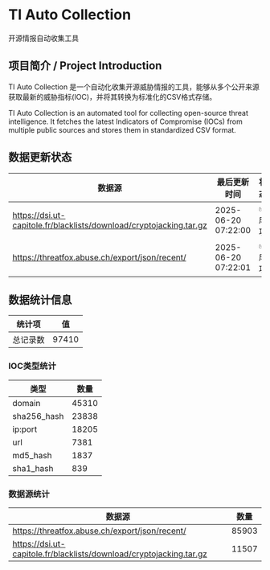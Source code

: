 # TI Auto Collection

 开源情报自动收集工具

## 项目简介 / Project Introduction

TI Auto Collection 是一个自动化收集开源威胁情报的工具，能够从多个公开来源获取最新的威胁指标(IOC)，并将其转换为标准化的CSV格式存储。

TI Auto Collection is an automated tool for collecting open-source threat intelligence. It fetches the latest Indicators of Compromise (IOCs) from multiple public sources and stores them in standardized CSV format.

## 数据更新状态

| 数据源 | 最后更新时间 | 状态 |
|--------|------------|------|
| https://dsi.ut-capitole.fr/blacklists/download/cryptojacking.tar.gz | 2025-06-20 07:22:00 | ✅ 成功 |
| https://threatfox.abuse.ch/export/json/recent/ | 2025-06-20 07:22:01 | ✅ 成功 |






















































































## 数据统计信息

| 统计项 | 值 |
|--------|----|
| 总记录数 | 97410 |

### IOC类型统计

| 类型 | 数量 |
|------|------|
| domain | 45310 |
| sha256_hash | 23838 |
| ip:port | 18205 |
| url | 7381 |
| md5_hash | 1837 |
| sha1_hash | 839 |

### 数据源统计

| 数据源 | 数量 |
|--------|------|
| https://threatfox.abuse.ch/export/json/recent/ | 85903 |
| https://dsi.ut-capitole.fr/blacklists/download/cryptojacking.tar.gz | 11507 |
